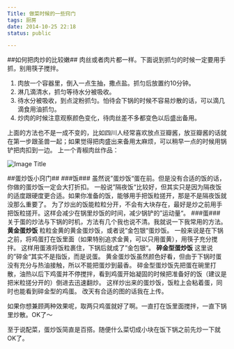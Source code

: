 ```yaml
---
Title: 做菜时候的一些窍门
tags: 厨房
date: 2014-10-25 22:18
status: public

---
```


##如何把肉炒的比较嫩##
肉丝或者肉片都一样。下面说到抓匀的时候一定要用手抓，别用筷子搅拌。
1. 肉放一个容器里，倒入一点生抽，撒点盐。抓匀后放置约10分钟。
2. 淋几滴清水，抓匀等待水分被吸收。
3. 待水分被吸收，到点淀粉抓匀。怕待会下锅的时候不容易炒散的话，可以滴几滴食用油抓匀。
4. 炒肉的时候注意观察颜色变化，待肉丝差不多都变色以后盛出备用。

上面的方法也不是一成不变的，比如四川人经常喜欢放点豆瓣酱，放豆瓣酱的话就在第一步跟圣兽一起；如果觉得把肉盛出来备用太麻烦，可以稍早一点的时候用锅铲把肉扣到一边。
上一个青椒肉丝作品：

![Image Title](http://ww2.sinaimg.cn/mw690/69443115jw1eltk4aqtg5j21w02iokjm.jpg)



##蛋炒饭小窍门##
###饭###
虽然说”蛋炒饭“蛋在前。但是没有合适的饭的话，你做的蛋炒饭一定会大打折扣。
一般说”隔夜饭“比较好，但其实只是因为隔夜饭的适度跟硬度更合适。如果你准备的饭，能够用手把饭粒搓开，那是不是隔夜饭就没那么重要了。
为了炒出的饭能粒粒分开，不会有大块存在，最好是炒之前用手把饭粒搓开。这样会减少在锅里炒饭的时间，减少锅铲的”运动量“。
###蛋###
关于蛋的炒法与下锅的时机，方法有几个我也说不清。我就说一下我常用的方法。
**黄金蛋炒饭**
粒粒金黄的黄金蛋炒饭，或者说”金包银“蛋炒饭。
一般来说是在下锅之前，将鸡蛋打在饭里面（如果特别追求金黄，可以只用蛋黄），用筷子充分搅拌。
这样用蛋液将饭粒裹住，下锅后就成了”金包银“。
**碎金型蛋炒饭**
这里说的”碎金“其实不是指饭，而是说蛋。
黄金蛋炒饭虽然颜色好看，但由于下锅时蛋没有充分与热油接触，所以不能把蛋炒到最香。
碎金型蛋炒饭先把蛋在碗里打散，油热以后下鸡蛋并不停搅拌，看到鸡蛋开始凝固的时候把准备好的饭（建议是把米粒搓分开的）倒进去迅速翻炒。
这样炒出来的蛋炒饭，饭粒上会粘着蛋，同时也能看到碎金型的鸡蛋。
改天有合适的图的话我在上传。

如果你想兼顾两种效果呢，取两只鸡蛋就好了啊。一直打在饭里面搅拌，一直下锅里炒散。OK了～

至于说配菜，蛋炒饭简直是百搭。随便什么菜切成小块在饭下锅之前先炒一下就OK了。